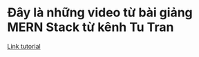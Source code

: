 # Đây là những video từ bài giảng MERN Stack từ kênh Tu Tran

[Link tutorial](https://bom.so/FrfhFj)
